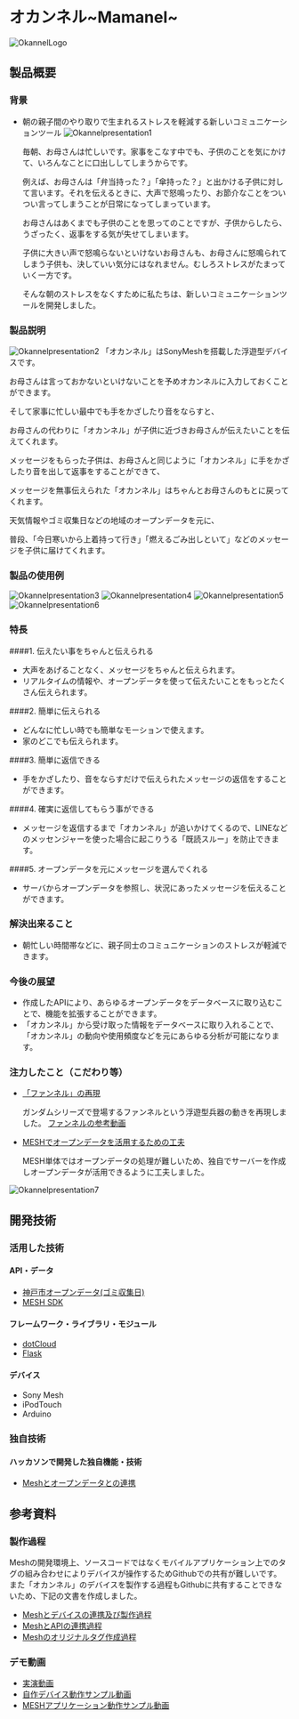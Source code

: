 # オカンネル~Mamanel~
![OkannelLogo](/Promotion/Images/Presentation/Mananel_slide_1.png)

## 製品概要
### 背景
* 朝の親子間のやり取りで生まれるストレスを軽減する新しいコミュニケーションツール
![Okannelpresentation1](/Promotion/Images/Presentation/Mananel_slide_2.png)

   毎朝、お母さんは忙しいです。家事をこなす中でも、子供のことを気にかけて、いろんなことに口出ししてしまうからです。

   例えば、お母さんは「弁当持った？」「傘持った？」と出かける子供に対して言います。それを伝えるときに、大声で怒鳴ったり、お節介なことをついつい言ってしまうことが日常になってしまっています。

   お母さんはあくまでも子供のことを思ってのことですが、子供からしたら、うざったく、返事をする気が失せてしまいます。

   子供に大きい声で怒鳴らないといけないお母さんも、お母さんに怒鳴られてしまう子供も、決していい気分にはなれません。むしろストレスがたまっていく一方です。

   そんな朝のストレスをなくすために私たちは、新しいコミュニケーションツールを開発しました。

### 製品説明
![Okannelpresentation2](/Promotion/Images/Presentation/Mananel_slide_3.png)
   「オカンネル」はSonyMeshを搭載した浮遊型デバイスです。

   お母さんは言っておかないといけないことを予めオカンネルに入力しておくことができます。

   そして家事に忙しい最中でも手をかざしたり音をならすと、

   お母さんの代わりに「オカンネル」が子供に近づきお母さんが伝えたいことを伝えてくれます。

   メッセージをもらった子供は、お母さんと同じように「オカンネル」に手をかざしたり音を出して返事をすることができて、

   メッセージを無事伝えられた「オカンネル」はちゃんとお母さんのもとに戻ってくれます。

   天気情報やゴミ収集日などの地域のオープンデータを元に、

   普段、「今日寒いから上着持って行き」「燃えるごみ出しといて」などのメッセージを子供に届けてくれます。

### 製品の使用例
![Okannelpresentation3](/Promotion/Images/Presentation/Mananel_slide_4.png)
![Okannelpresentation4](/Promotion/Images/Presentation/Mananel_slide_5.png)
![Okannelpresentation5](/Promotion/Images/Presentation/Mananel_slide_6.png)
![Okannelpresentation6](/Promotion/Images/Presentation/Mananel_slide_7.png)

### 特長
####1. 伝えたい事をちゃんと伝えられる
   * 大声をあげることなく、メッセージをちゃんと伝えられます。
   * リアルタイムの情報や、オープンデータを使って伝えたいことをもっとたくさん伝えられます。

####2. 簡単に伝えられる
   * どんなに忙しい時でも簡単なモーションで使えます。
   * 家のどこでも伝えられます。

####3. 簡単に返信できる
   * 手をかざしたり、音をならすだけで伝えられたメッセージの返信をすることができます。

####4. 確実に返信してもらう事ができる
   * メッセージを返信するまで「オカンネル」が追いかけてくるので、LINEなどのメッセンジャーを使った場合に起こりうる「既読スルー」を防止できます。

####5. オープンデータを元にメッセージを選んでくれる
   * サーバからオープンデータを参照し、状況にあったメッセージを伝えることができます。

### 解決出来ること
   * 朝忙しい時間帯などに、親子同士のコミュニケーションのストレスが軽減できます。

### 今後の展望
   * 作成したAPIにより、あらゆるオープンデータをデータベースに取り込むことで、機能を拡張することができます。
   * 「オカンネル」から受け取った情報をデータベースに取り入れることで、「オカンネル」の動向や使用頻度などを元にあらゆる分析が可能になります。

### 注力したこと（こだわり等）
   * [「ファンネル」の再現](/Promotion/developLog_Device.md)

      ガンダムシリーズで登場するファンネルという浮遊型兵器の動きを再現しました。
      [ファンネルの参考動画](https://www.youtube.com/watch?v=lITf7n_FeSI)

   * [MESHでオープンデータを活用するための工夫](/Promotion/developLog_Software_Web_API.md)

      MESH単体ではオープンデータの処理が難しいため、独自でサーバーを作成しオープンデータが活用できるように工夫しました。
   
![Okannelpresentation7](/Promotion/Images/Presentation/Mananel_slide_8.png)

## 開発技術
### 活用した技術
#### API・データ
   * [神戸市オープンデータ(ゴミ収集日)](http://www.city.kobe.lg.jp/information/opendata/catalogue.html)
   * [MESH SDK](https://meshprj.com/sdk/) 

#### フレームワーク・ライブラリ・モジュール
   * [dotCloud](https://www.dotcloud.com/)
   * [Flask](http://flask.pocoo.org/)

#### デバイス
   * Sony Mesh
   * iPodTouch
   * Arduino

### 独自技術
#### ハッカソンで開発した独自機能・技術
   * [Meshとオープンデータとの連携](/Promotion/developLog_Software_Web_API.md)

## 参考資料
### 製作過程
   Meshの開発環境上、ソースコードではなくモバイルアプリケーション上でのタグの組み合わせによりデバイスが操作するためGithubでの共有が難しいです。
   また「オカンネル」のデバイスを製作する過程もGithubに共有することできないため、下記の文書を作成しました。
   * [Meshとデバイスの連携及び製作過程](/Promotion/developLog_Device.md)
   * [MeshとAPIの連携過程](/Promotion/developLog_Software_Web_API.md)
   * [Meshのオリジナルタグ作成過程](/Promotion/developLog_Software_MESH_Tag.md)

### デモ動画
   * [実演動画](https://www.youtube.com/watch?v=T6NIvaxfhoc)
   * [自作デバイス動作サンプル動画](https://www.youtube.com/watch?v=JCudKifrum4)
   * [MESHアプリケーション動作サンプル動画](https://www.youtube.com/watch?v=f9rDeFbkYcs)